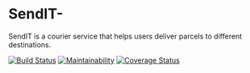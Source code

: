 # SendIT-

SendIT is a courier service that helps users deliver parcels to different destinations.

[![Build Status](https://travis-ci.org/makozi/SendIT-.svg?branch=master)](https://travis-ci.org/makozi/SendIT-)
[![Maintainability](https://api.codeclimate.com/v1/badges/63f711c24faa8fad342f/maintainability)](https://codeclimate.com/github/makozi/SendIT-/maintainability)
[![Coverage Status](https://coveralls.io/repos/github/makozi/SendIT-/badge.svg)](https://coveralls.io/github/makozi/SendIT-)
